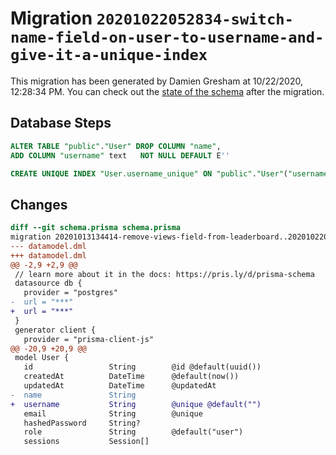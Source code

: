 # Migration `20201022052834-switch-name-field-on-user-to-username-and-give-it-a-unique-index`

This migration has been generated by Damien Gresham at 10/22/2020, 12:28:34 PM.
You can check out the [state of the schema](./schema.prisma) after the migration.

## Database Steps

```sql
ALTER TABLE "public"."User" DROP COLUMN "name",
ADD COLUMN "username" text   NOT NULL DEFAULT E''

CREATE UNIQUE INDEX "User.username_unique" ON "public"."User"("username")
```

## Changes

```diff
diff --git schema.prisma schema.prisma
migration 20201013134414-remove-views-field-from-leaderboard..20201022052834-switch-name-field-on-user-to-username-and-give-it-a-unique-index
--- datamodel.dml
+++ datamodel.dml
@@ -2,9 +2,9 @@
 // learn more about it in the docs: https://pris.ly/d/prisma-schema
 datasource db {
   provider = "postgres"
-  url = "***"
+  url = "***"
 }
 generator client {
   provider = "prisma-client-js"
@@ -20,9 +20,9 @@
 model User {
   id                 String        @id @default(uuid())
   createdAt          DateTime      @default(now())
   updatedAt          DateTime      @updatedAt
-  name               String
+  username           String        @unique @default("")
   email              String        @unique
   hashedPassword     String?
   role               String        @default("user")
   sessions           Session[]
```


